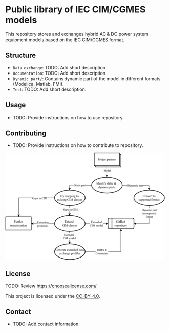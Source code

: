 # Public library of IEC CIM/CGMES models

This repository stores and exchanges hybrid AC & DC power system equipment models based on the IEC CIM/CGMES format.

## Structure

- `Data_exchange`: TODO: Add short description.
- `Documentation`: TODO: Add short description.
- `Dynamic_part/`: Contains dynamic part of the model in different formats (Modelica, Matlab, FMI).
- `Test`: TODO: Add short description.


## Usage

 - TODO: Provide instructions on how to use repository.

## Contributing

 - TODO: Provide instructions on how to contribute to repository.

 ![Workflow to contribute model](Documentation/Resources/Images/workflow.svg "Workflow to contribute model")

 ## License

 TODO: Review https://choosealicense.com/

This project is licensed under the [CC-BY-4.0](LICENSE).

## Contact

 - TODO: Add contact information.
